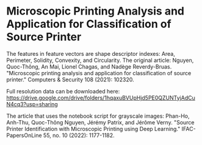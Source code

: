 # Microscopic Printing Analysis and Application for Classification of Source Printer
The features in feature vectors are shape descriptor indexes: Area, Perimeter, Solidity, Convexity, and Circularity.
The original article: 
Nguyen, Quoc-Thông, An Mai, Lionel Chagas, and Nadège Reverdy-Bruas. "Microscopic printing analysis and application for classification of source printer." Computers & Security 108 (2021): 102320.

Full resolution data can be downloaded here:
https://drive.google.com/drive/folders/1hqaxuBVUpHjd5PE0QZUNTyjAdCuN4cq3?usp=sharing

The article that uses the notebook script for grayscale images:
Phan-Ho, Anh-Thu, Quoc-Thông Nguyen, Jérémy Patrix, and Jérôme Verny. "Source Printer Identification with Microscopic Printing using Deep Learning." IFAC-PapersOnLine 55, no. 10 (2022): 1177-1182.
